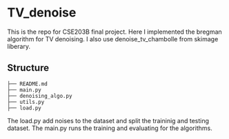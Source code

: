 # TV_denoise

This is the repo for CSE203B final project. Here I implemented the bregman algorithm for TV denoising. I also use denoise_tv_chambolle from skimage liberary.

## Structure
``` 
├── README.md
├── main.py
├── denoising_algo.py
├── utils.py
├── load.py
```

The load.py add noises to the dataset and split the traininig and testing dataset. The main.py runs the training and evaluating for the algorithms.
